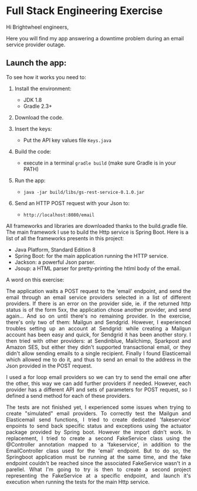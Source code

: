 
# Full Stack Engineering Exercise

Hi Brightwheel engineers, 

Here you will find my app answering a downtime 
problem during an email service provider outage.

## Launch the app:

To see how it works you need to:

1. Install the environment:
    - JDK 1.8
    - Gradle 2.3+

2. Download the code.

3. Insert the keys:
    - Put the API key values file `Keys.java` 

3. Build the code:
    - execute in a terminal `gradle build`
    (make sure Gradle is in your PATH)

4. Run the app:
    - `java -jar build/libs/gs-rest-service-0.1.0.jar`

5. Send an HTTP POST request with your Json to:
    - `http://localhost:8080/email`


All frameworks and libraries are downloaded thanks to the build.gradle file. The main framework I use to build
the Http service is Spring Boot. Here is a list of all the frameworks presents in this project:

 - Java Platform, Standard Edition 8
 - Spring Boot: for the main application running the HTTP service.
 - Jackson: a powerful Json parser.
 - Jsoup: a HTML parser for pretty-printing the htlml body of the email.


A word on this exercise:

<div align="justify">
The application waits a POST request to the 'email' endpoint, and send the email through an email service providers
 selected in a list of different providers. If there is an error on the provider side, ie. if the returned http status
  is of the form 5xx, the application chose another provider, and send again... And so on until there's no remaining
  provider. In the exercise, there's only two of them: Mailgun and Sendgrid. However, I experienced troubles
  setting up an account at Sendgrid: while creating a Mailgun account has been easy
and quick, for Sendgrid it has been another story. I then tried with other providers: at Sendinblue, Mailchimp,
Sparkpost and Amazon SES, but either they didn't supported transactional email, or they didn't allow sending emails
to a single recipient. Finally I found Elasticemail which allowed me to do it, and thus to send an email to the address
in the Json provided in the POST request.

I used a for loop email providers so we can try to send the email one after the other, this way we can add
further providers if needed. However, each provider has a different API and sets of parameters for POST request,
so I defined a send method for each of these providers.

The tests are not finished yet, I experienced some issues when trying to create "simulated" email providers.
To correctly test the Mailgun and Elasticemail send functions, I tried to create dedicated 'fakeservice' enpoints to
send back specific status and exceptions using the actuator package provided by Spring boot. However the import didn't work.
In replacement, I tried to create a second FakeService class using the @Controller annotation mapped to a 'fakeservice',
in addition to the EmailController class used for the 'email' endpoint. But to do so, the Springboot application must be
running at the same time, and the fake endpoint couldn't be reached since the associated FakeService wasn't in a parellel.
What I'm going to try is then to create a second project representing the FakeService at a specific endpoint,
and launch it's execution when running the tests for the main Http service.
</div>